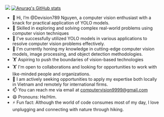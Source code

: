 ![](https://komarev.com/ghpvc/?username=Devision789)
[![Anurag's GitHub stats](https://github-readme-stats.vercel.app/api?username=Devision789)](https://github.com/anuraghazra/github-readme-stats)
- 👋 Hi, I’m @Devision789 Nguyen, a computer vision enthusiast with a knack for practical application of YOLO models.
- 👀 Skilled in exploring and solving complex real-world problems using computer vision techniques
- 👀 I've successfully utilized YOLO models in various applications to resolve computer vision problems effectively.
- 🌱 I'm currently honing my knowledge in cutting-edge computer vision models, image processing, and object detection methodologies.
- 🏋️‍ Aspiring to push the boundaries of vision-based technologies
- 🏋️ I'm open to collaborations and looking for opportunities to work with like-minded people and organizations.
- 🎯 I am actively seeking opportunities to apply my expertise both locally in Vietnam and remotely for international firms.
- 📫 You can reach me via email at computervision9999@gmail.com 
- 😄 Pronouns: He/Him.
- ⚡ Fun fact: Although the world of code consumes most of my day, I love unplugging and connecting with nature through hiking.
